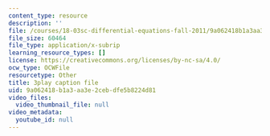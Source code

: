 ```yaml
---
content_type: resource
description: ''
file: /courses/18-03sc-differential-equations-fall-2011/9a062418b1a3aa3e2cebdfe5b8224d81_MdzfsfBNJIw.srt
file_size: 60464
file_type: application/x-subrip
learning_resource_types: []
license: https://creativecommons.org/licenses/by-nc-sa/4.0/
ocw_type: OCWFile
resourcetype: Other
title: 3play caption file
uid: 9a062418-b1a3-aa3e-2ceb-dfe5b8224d81
video_files:
  video_thumbnail_file: null
video_metadata:
  youtube_id: null
---
```

